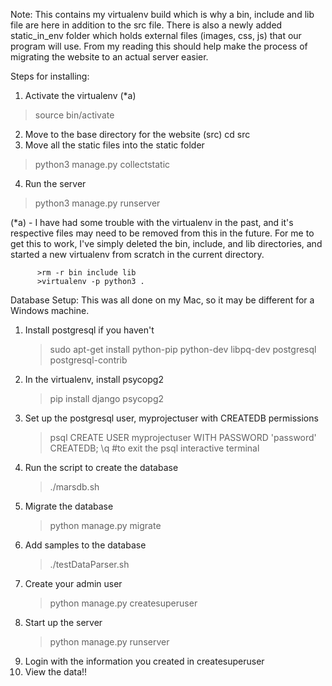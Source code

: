 Note: This contains my virtualenv build which is why a bin, include and lib file
are here in addition to the src file. There is also a newly added static_in_env
folder which holds external files (images, css, js) that our program will use.
From my reading this should help make the process of migrating the website to an actual
server easier.

Steps for installing:
1. Activate the virtualenv (*a)
  >source bin/activate
2. Move to the base directory for the website (src)
  cd src
3. Move all the static files into the static folder 
  >python3 manage.py collectstatic
4. Run the server
  >python3 manage.py runserver

  (*a) - I have had some trouble with the virtualenv in the past, and it's respective
         files may need to be removed from this in the future. For me to get this to
         work, I've simply deleted the bin, include, and lib directories, and started
         a new virtualenv from scratch in the current directory. 
          
          >rm -r bin include lib
          >virtualenv -p python3 .

Database Setup:
This was all done on my Mac, so it may be different for a Windows machine.
1. Install postgresql if you haven't
   >sudo apt-get install python-pip python-dev libpq-dev postgresql postgresql-contrib
2. In the virtualenv, install psycopg2
   >pip install django psycopg2
3. Set up the postgresql user, myprojectuser with CREATEDB permissions
   >psql
   >CREATE USER myprojectuser WITH PASSWORD 'password' CREATEDB;
   >\q  #to exit the psql interactive terminal
4. Run the script to create the database
   >./marsdb.sh
5. Migrate the database
   >python manage.py migrate
6. Add samples to the database
   >./testDataParser.sh
7. Create your admin user
   >python manage.py createsuperuser
8. Start up the server
   >python manage.py runserver
9. Login with the information you created in createsuperuser
10. View the data!!